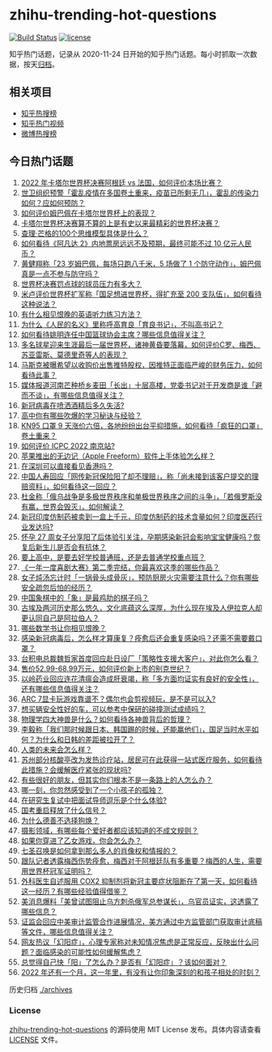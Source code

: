 # zhihu-trending-hot-questions

[![Build Status](https://github.com/justjavac/zhihu-trending-hot-questions/workflows/ci/badge.svg?branch=master)](https://github.com/justjavac/zhihu-trending-hot-questions/actions)
[![license](https://img.shields.io/github/license/justjavac/zhihu-trending-hot-questions)](https://github.com/justjavac/zhihu-trending-hot-questions/blob/master/LICENSE)

知乎热门话题，记录从 2020-11-24
日开始的知乎热门话题。每小时抓取一次数据，按天[归档](./archives)。

## 相关项目

- [知乎热搜榜](https://github.com/justjavac/zhihu-trending-top-search)
- [知乎热门视频](https://github.com/justjavac/zhihu-trending-hot-video)
- [微博热搜榜](https://github.com/justjavac/weibo-trending-hot-search)

## 今日热门话题

<!-- BEGIN -->
<!-- 最后更新时间 Mon Dec 19 2022 03:08:06 GMT+0800 (China Standard Time) -->

1. [2022 年卡塔尔世界杯决赛阿根廷 vs 法国，如何评价本场比赛？](https://www.zhihu.com/question/573009091)
1. [世卫组织预警「霍乱疫情在多国卷土重来，疫苗已所剩无几」，霍乱的传染力如何？应如何预防？](https://www.zhihu.com/question/572919532)
1. [如何评价姆巴佩在卡塔尔世界杯上的表现？](https://www.zhihu.com/question/570928725)
1. [卡塔尔世界杯决赛算不算的上是有史以来最精彩的世界杯决赛？](https://www.zhihu.com/question/573022232)
1. [查理·芒格的100个思维模型具体是什么？](https://www.zhihu.com/question/29365879)
1. [如何看待《阿凡达 2》内地票房远远不及预期，最终可能不过 10 亿元人民币？](https://www.zhihu.com/question/572758039)
1. [黄健翔称「23 岁姆巴佩，每场只跑八千米，5 场做了 1 个防守动作」，姆巴佩真是一点不参与防守吗？](https://www.zhihu.com/question/572932900)
1. [世界杯决赛罚点球的球员压力有多大？](https://www.zhihu.com/question/40870210)
1. [米卢评价世界杯扩军称「国足想进世界杯，得扩充至 200 支队伍」，如何看待这种说法？](https://www.zhihu.com/question/572975022)
1. [有什么相见恨晚的英语听力练习方法？](https://www.zhihu.com/question/22378218)
1. [为什么《人民的名义》里称呼高育良「育良书记」，不叫高书记？](https://www.zhihu.com/question/531339027)
1. [如何看待姚明连任中国篮球协会主席？哪些信息值得关注？](https://www.zhihu.com/question/572842490)
1. [多名球星迎来生涯最后一届世界杯，诸神黄昏要落幕，如何评价C罗、梅西、苏亚雷斯、莫德里奇等人的表现？](https://www.zhihu.com/question/572948417)
1. [马斯克被曝希望以收购价出售推特股权，因推特正面临严峻的财务压力，如何看待此事？](https://www.zhihu.com/question/572825529)
1. [媒体报道河南芒种桥乡麦田「长出」十层高楼，党委书记对于开发商是谁「避而不谈」，有哪些信息值得关注？](https://www.zhihu.com/question/572710390)
1. [新冠病毒在喷洒酒精后多久失活?](https://www.zhihu.com/question/572328792)
1. [高中你有哪些吹爆的学习秘诀与经验？](https://www.zhihu.com/question/385248053)
1. [KN95 口罩 9 天涨价六倍，各地纷纷出台平抑措施，如何看待「疯狂的口罩」卷土重来？](https://www.zhihu.com/question/572969011)
1. [如何评价 ICPC 2022 南京站?](https://www.zhihu.com/question/572113636)
1. [苹果推出的无边记（Apple Freeform）软件上手体验怎么样？](https://www.zhihu.com/question/562737126)
1. [在深圳可以直接看见香港吗？](https://www.zhihu.com/question/308912947)
1. [中国人寿回应「网传新冠保险阳了却不理赔」，称「尚未接到该客户提交的理赔资料」，如何看待这一回应？](https://www.zhihu.com/question/572688356)
1. [杜金称「俄乌战争是多极世界秩序和单极世界秩序之间的斗争」，「若俄罗斯没有赢，世界会毁灭」，如何解读？](https://www.zhihu.com/question/572904522)
1. [新冠印度仿制药被卖到一盒上千元，印度仿制药的技术含量如何？印度医药行业发达吗?](https://www.zhihu.com/question/572478168)
1. [怀孕 27 周女子分享阳了后体验引关注，孕期感染新冠会影响宝宝健康吗？恢复后新生儿是否会有抗体？](https://www.zhihu.com/question/571867380)
1. [要上高中，是要去好学校普通班，还是去普通学校重点班？](https://www.zhihu.com/question/571594641)
1. [《一年一度喜剧大赛》第二季完结，你最喜欢这季的哪些作品？](https://www.zhihu.com/question/572910937)
1. [女子炖汤忘计时「一锅骨头成骨灰」，预防厨房火灾需要注意什么？你有哪些安全疏忽后怕的经历？](https://www.zhihu.com/question/572315541)
1. [中国象棋中的「象」是最鸡肋的棋子吗？](https://www.zhihu.com/question/39282356)
1. [古埃及两河历史那么悠久，文化底蕴这么深厚，为什么现在埃及人伊拉克人却更认同自己是阿拉伯人？](https://www.zhihu.com/question/571263494)
1. [哪些数学书让你相见恨晚？](https://www.zhihu.com/question/366915371)
1. [感染新冠病毒后，怎么样才算康复？痊愈后还会重复感染吗？还需不需要戴口罩？](https://www.zhihu.com/question/572948677)
1. [台积电总裁魏哲家首度回应赴日设厂「策略性支援大客户」，对此你怎么看？](https://www.zhihu.com/question/572982380)
1. [售价52.99-68.99万元，如何评价新上市的别克世纪？](https://www.zhihu.com/question/564461416)
1. [以岭药业回应连花清瘟会造成肝衰竭，称「多方面均证实有良好的安全性」，还有哪些信息值得关注？](https://www.zhihu.com/question/572967598)
1. [ARC 7显卡玩游戏靠谱不？偶尔也会剪视频玩，是不是可以入?](https://www.zhihu.com/question/569985186)
1. [想买辆安全性好的车，可以参考中保研的碰撞测试成绩吗？](https://www.zhihu.com/question/572993245)
1. [物理学四大神兽是什么？如何看待各神兽背后的哲理？](https://www.zhihu.com/question/54842159)
1. [李毅称「我们那时候跟日本、韩国踢的时候，还能赢他们」，国足当时水平如何？为什么和日韩的差距被拉开了？](https://www.zhihu.com/question/572920391)
1. [人类的未来会怎么样？](https://www.zhihu.com/question/372891182)
1. [苏州部分核酸亭改为发热诊疗站，居民可在此获得一站式医疗服务，如何看待此措施？会缓解医疗紧张的现状吗?](https://www.zhihu.com/question/572954088)
1. [有些很好的朋友，但其实你们根本不是一条路上的人怎么办？](https://www.zhihu.com/question/571442163)
1. [哪一刻，你忽然感受到了一个小孩子的孤独？](https://www.zhihu.com/question/328857889)
1. [在研究生复试中把面试导师逗乐是个什么体验?](https://www.zhihu.com/question/396341774)
1. [国考重启释放了什么信号？](https://www.zhihu.com/question/572688912)
1. [为什么德善不选择狗焕？](https://www.zhihu.com/question/434177181)
1. [摄影领域，有哪些每个爱好者都应该知道的不成文规则？](https://www.zhihu.com/question/567245875)
1. [如果你穿进了乙女游戏，你会怎么办？](https://www.zhihu.com/question/511876153)
1. [七圣召唤是如何拿到那么多人的肖像权和情报的？](https://www.zhihu.com/question/572604956)
1. [跟队记者透露梅西伤势痊愈，梅西对于阿根廷队有多重要？梅西的人生，需要用世界杯冠军证明吗？](https://www.zhihu.com/question/572961206)
1. [外科医生自述服用 COX2 抑制剂将新冠主要症状阻断在了第一天，如何看待这一经历？有哪些经验值得借鉴？](https://www.zhihu.com/question/572953996)
1. [美消息爆料「美曾试图阻止乌方刺杀俄军总参谋长」，乌官员证实，这透露了哪些信息？](https://www.zhihu.com/question/572961904)
1. [证监会回应中美审计监管合作进展情况，美方通过中方监管部门获取审计底稿等文件，哪些信息值得关注？](https://www.zhihu.com/question/572657452)
1. [网友热议「幻阳症」，心理专家称对未知情况焦虑是正常反应，反映出什么问题？面临感染的可能性如何缓解焦虑？](https://www.zhihu.com/question/572905279)
1. [总觉得自己快「阳」了怎么办？是否有「幻阳症」？该如何面对？](https://www.zhihu.com/question/572948925)
1. [2022 年还有一个月，这一年里，有没有让你印象深刻的和孩子相处的时刻？](https://www.zhihu.com/question/569989902)

<!-- END -->

历史归档 [./archives](./archives)

### License

[zhihu-trending-hot-questions](https://github.com/justjavac/zhihu-trending-hot-questions)
的源码使用 MIT License 发布。具体内容请查看 [LICENSE](./LICENSE) 文件。
